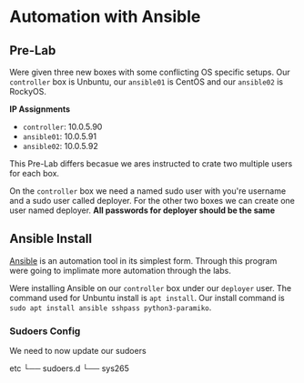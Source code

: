 # Automation with Ansible

## Pre-Lab
Were given three new boxes with some conflicting OS specific setups. Our `controller` box is Unbuntu, our `ansible01` is CentOS and our `ansible02` is RockyOS.

**IP Assignments**
- `controller`: 10.0.5.90
- `ansible01`: 10.0.5.91
- `ansible02`: 10.0.5.92

This Pre-Lab differs becasue we ares instructed to crate two multiple users for each box. 

On the `controller` box we need a named sudo user with you're username and a sudo user called deployer. For the other two boxes we can create one user named deployer. **All passwords for deployer should be the same**

## Ansible Install
[Ansible](https://www.redhat.com/en/technologies/management/ansible?extIdCarryOver=true&sc_cid=701f2000001OH6uAAG) is an automation tool in its simplest form. Through this program were going to implimate more automation through the labs.

Were installing Ansible on our `controller` box under our `deployer` user. The command used for Unbuntu install is `apt install`. Our install command is `sudo apt install ansible sshpass python3-paramiko`.

### Sudoers Config
We need to now update our sudoers

etc
└── sudoers.d
    └── sys265
